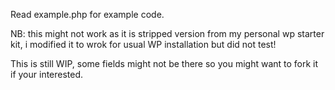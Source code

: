 Read example.php for example code.

NB: this might not work as it is stripped version from my personal wp starter kit, i modified it to wrok for usual WP installation but did not test!

This is still WIP, some fields might not be there so you might want to fork it if your interested.